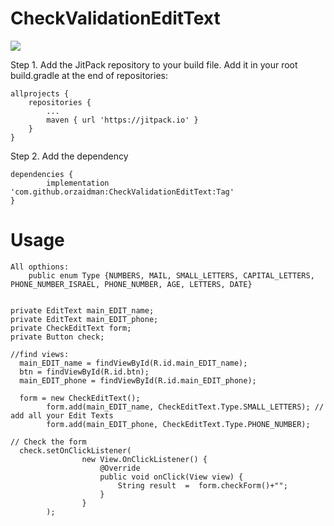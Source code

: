 # CheckValidationEditText
[![](https://jitpack.io/v/orzaidman/CheckValidationEditText.svg)](https://jitpack.io/#orzaidman/CheckValidationEditText)


Step 1. Add the JitPack repository to your build file.
Add it in your root build.gradle at the end of repositories:

	allprojects {
		repositories {
			...
			maven { url 'https://jitpack.io' }
		}
	}
Step 2. Add the dependency

	dependencies {
	        implementation 'com.github.orzaidman:CheckValidationEditText:Tag'
	}



# Usage
```
All opthions:
    public enum Type {NUMBERS, MAIL, SMALL_LETTERS, CAPITAL_LETTERS, PHONE_NUMBER_ISRAEL, PHONE_NUMBER, AGE, LETTERS, DATE}


private EditText main_EDIT_name;
private EditText main_EDIT_phone;
private CheckEditText form;
private Button check;

//find views:
  main_EDIT_name = findViewById(R.id.main_EDIT_name);
  btn = findViewById(R.id.btn);
  main_EDIT_phone = findViewById(R.id.main_EDIT_phone);
  
  form = new CheckEditText();
        form.add(main_EDIT_name, CheckEditText.Type.SMALL_LETTERS); // add all your Edit Texts
        form.add(main_EDIT_phone, CheckEditText.Type.PHONE_NUMBER);

// Check the form
  check.setOnClickListener(
                new View.OnClickListener() {
                    @Override
                    public void onClick(View view) {
                        String result  =  form.checkForm()+"";
                    }
                }
        );

```

